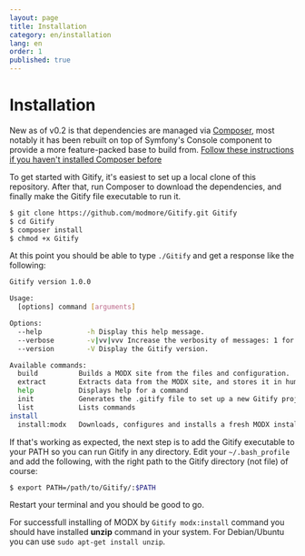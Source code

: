 ```yaml
---
layout: page
title: Installation
category: en/installation
lang: en
order: 1
published: true
---
```



# Installation

New as of v0.2 is that dependencies are managed via [Composer](https://getcomposer.org/), most notably it has been rebuilt on top of Symfony's Console component to provide a more feature-packed base to build from. [Follow these instructions if you haven't installed Composer before](https://getcomposer.org/doc/00-intro.md)

To get started with Gitify, it's easiest to set up a local clone of this repository. After that, run Composer to download the dependencies, and finally make the Gitify file executable to run it.

```bash
$ git clone https://github.com/modmore/Gitify.git Gitify
$ cd Gitify
$ composer install
$ chmod +x Gitify
``` 

At this point you should be able to type `./Gitify` and get a response like the following:

```bash
Gitify version 1.0.0

Usage:
  [options] command [arguments]

Options:
  --help           -h Display this help message.
  --verbose        -v|vv|vvv Increase the verbosity of messages: 1 for normal output, 2 for more verbose output and 3 for debug.
  --version        -V Display the Gitify version.

Available commands:
  build          Builds a MODX site from the files and configuration.
  extract        Extracts data from the MODX site, and stores it in human readable files for editing and committing to a VCS.
  help           Displays help for a command
  init           Generates the .gitify file to set up a new Gitify project. Optionally installs MODX as well.
  list           Lists commands
install
  install:modx   Downloads, configures and installs a fresh MODX installation.

```

If that's working as expected, the next step is to add the Gitify executable to your PATH so you can run Gitify in any directory. Edit your `~/.bash_profile` and add the following, with the right path to the Gitify directory (not file) of course:

```bash
$ export PATH=/path/to/Gitify/:$PATH

```

Restart your terminal and you should be good to go.

For successfull installing of MODX by `Gitify modx:install` command you should have installed **unzip** command in your system. For Debian/Ubuntu you can use `sudo apt-get install unzip`.
